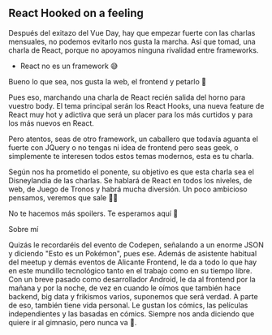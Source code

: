 ## React Hooked on a feeling

Después del exitazo del Vue Day, hay que empezar fuerte con las charlas mensuales, no podemos evitarlo nos gusta la marcha. Así que tomad, una charla de React, porque no apoyamos ninguna rivalidad entre frameworks.

- React no es un framework  😅

Bueno lo que sea, nos gusta la web, el frontend y petarlo 🤟

Pues eso, marchando una charla de React recién salida del horno para vuestro body. El tema principal serán los React Hooks, una nueva feature de React muy hot y adictiva que será un placer para los más curtidos y para los más nuevos en React. 

Pero atentos, seas de otro framework, un caballero que todavía aguanta el fuerte con JQuery o no tengas ni idea de frontend pero seas geek, o simplemente te interesen todos estos temas modernos, esta es tu charla. 

Según nos ha prometido el ponente, su objetivo es que esta charla sea el Disneylandia de las charlas. Se hablará de React en todos los niveles, de web, de Juego de Tronos y habrá mucha diversión. Un poco ambicioso pensamos, veremos que sale 💁‍♀️

No te hacemos más spoilers. Te esperamos aquí 😬


Sobre mí

Quizás le recordaréis del evento de Codepen, señalando a un enorme JSON y diciendo "Esto es un Pokémon", pues ese. Además de asistente habitual del meetup y demás eventos de Alicante Frontend, le da a todo lo que hay en este mundillo tecnológico tanto en el trabajo como en su tiempo libre. 
Con un breve pasado como desarrollador Android, le da al frontend por la mañana y por la noche, de vez en cuando le oímos que también hace backend, big data y frikismos varios, suponemos que será verdad. A parte de eso, también tiene vida personal. Le gustan los cómics, las películas independientes y las basadas en cómics. Siempre nos anda diciendo que quiere ir al gimnasio, pero nunca va 🤷.